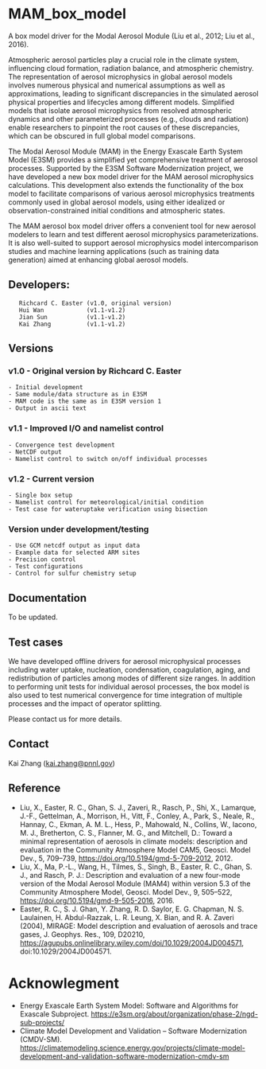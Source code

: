 # MAM_box_model

A box model driver for the Modal Aerosol Module (Liu et al., 2012; Liu et al., 2016). 

Atmospheric aerosol particles play a crucial role in the climate system, influencing cloud formation, radiation balance, and atmospheric chemistry. The representation of aerosol microphysics in global aerosol models involves numerous physical and numerical assumptions as well as approximations, leading to significant discrepancies in the simulated aerosol physical properties and lifecycles among different models. Simplified models that isolate aerosol microphysics from resolved atmospheric dynamics and other parameterized processes (e.g., clouds and radiation) enable researchers to pinpoint the root causes of these discrepancies, which can be obscured in full global model comparisons.

The Modal Aerosol Module (MAM) in the Energy Exascale Earth System Model (E3SM) provides a simplified yet comprehensive treatment of aerosol processes. Supported by the E3SM Software Modernization project, we have developed a new box model driver for the MAM aerosol microphysics calculations. This development also extends the functionality of the box model to facilitate comparisons of various aerosol microphysics treatments commonly used in global aerosol models, using either idealized or observation-constrained initial conditions and atmospheric states.

The MAM aerosol box model driver offers a convenient tool for new aerosol modelers to learn and test different aerosol microphysics parameterizations. It is also well-suited to support aerosol microphysics model intercomparison studies and machine learning applications (such as training data generation) aimed at enhancing global aerosol models.


## Developers: 

```
   Richcard C. Easter (v1.0, original version)  
   Hui Wan            (v1.1-v1.2) 
   Jian Sun           (v1.1-v1.2) 
   Kai Zhang          (v1.1-v1.2) 
```

## Versions

### v1.0 - Original version by Richcard C. Easter

    - Initial development  
    - Same module/data structure as in E3SM
    - MAM code is the same as in E3SM version 1
    - Output in ascii text

### v1.1 - Improved I/O and namelist control 

    - Convergence test development
    - NetCDF output 
    - Namelist control to switch on/off individual processes 

### v1.2 - Current version 

    - Single box setup 
    - Namelist control for meteorological/initial condition 
    - Test case for wateruptake verification using bisection

### Version under development/testing

    - Use GCM netcdf output as input data 
    - Example data for selected ARM sites 
    - Precision control 
    - Test configurations 
    - Control for sulfur chemistry setup 

## Documentation 

To be updated.  

## Test cases

We have developed offline drivers for aerosol microphysical processes including water uptake, nucleation, condensation, coagulation, aging, and redistribution of particles among modes of different size ranges. In addition to performing unit tests for individual aerosol processes, the box model is also used to test numerical convergence for time integration of multiple processes and the impact of operator splitting. 

Please contact us for more details. 

## Contact

Kai Zhang (kai.zhang@pnnl.gov) 

## Reference 

- Liu, X., Easter, R. C., Ghan, S. J., Zaveri, R., Rasch, P., Shi, X., Lamarque, J.-F., Gettelman, A., Morrison, H., Vitt, F., Conley, A., Park, S., Neale, R., Hannay, C., Ekman, A. M. L., Hess, P., Mahowald, N., Collins, W., Iacono, M. J., Bretherton, C. S., Flanner, M. G., and Mitchell, D.: Toward a minimal representation of aerosols in climate models: description and evaluation in the Community Atmosphere Model CAM5, Geosci. Model Dev., 5, 709–739, https://doi.org/10.5194/gmd-5-709-2012, 2012. 
- Liu, X., Ma, P.-L., Wang, H., Tilmes, S., Singh, B., Easter, R. C., Ghan, S. J., and Rasch, P. J.: Description and evaluation of a new four-mode version of the Modal Aerosol Module (MAM4) within version 5.3 of the Community Atmosphere Model, Geosci. Model Dev., 9, 505–522, https://doi.org/10.5194/gmd-9-505-2016, 2016.  
- Easter, R. C., S. J. Ghan, Y. Zhang, R. D. Saylor, E. G. Chapman, N. S. Laulainen, H. Abdul-Razzak, L. R. Leung, X. Bian, and R. A. Zaveri (2004), MIRAGE: Model description and evaluation of aerosols and trace gases, J. Geophys. Res., 109, D20210, https://agupubs.onlinelibrary.wiley.com/doi/10.1029/2004JD004571, doi:10.1029/2004JD004571.

# Acknowlegment 


- Energy Exascale Earth System Model: Software and Algorithms for Exascale Subproject. https://e3sm.org/about/organization/phase-2/ngd-sub-projects/ 
- Climate Model Development and Validation – Software Modernization (CMDV-SM). https://climatemodeling.science.energy.gov/projects/climate-model-development-and-validation-software-modernization-cmdv-sm 


